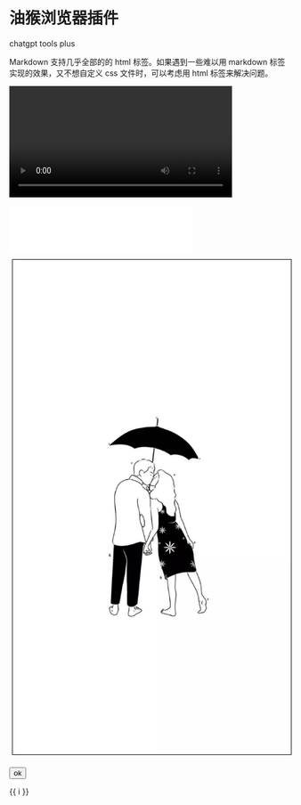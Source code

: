 
# 油猴浏览器插件
chatgpt tools plus

Markdown 支持几乎全部的的 html 标签。如果遇到一些难以用 markdown 标签实现的效果，又不想自定义 css 文件时，可以考虑用 html 标签来解决问题。
<!-- mp4格式 -->
<video style="height:200px"
               src="/1.mp4"
               controls="controls"
               autoplay="false"
               loop="-1"
               poster=""
               preload="metadata"/>

<!--插入音频-->
<iframe frameborder="no" border="0" marginwidth="0" marginheight="0" width=330 height=86 src="//music.163.com/outchain/player?type=2&id=406737209&auto=1&height=66"></iframe>

<!--插入图片，路径为绝对路径，public目录下-->
<img style="margin:5px;width:500px;border:1px solid black" src="/1.jpeg"/>


<!--按钮-->
<button onclick="alert('hello')">ok</button>

<span v-for="i in 3">{{ i }}</span>

<template>
  <div >
    <table>
      <tr v-for="blog in blogs">
        <td>{{blog.title }}</td>
      </tr>
    </table>
  </div>
</template>

<script>
export default {
  data () {
    return {
      title: '博客列表页',
      blogs: [
		{title:"title"}
      ]
    }
  },
  mounted() {
    this.$http.get('api/interface/blogs/all').then((response) => {
       console.info(response.body)
       this.blogs = response.body.blogs
    }, (response) => {
       console.error(response)
    });
  }
}
</script>